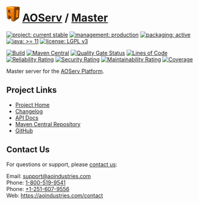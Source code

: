 # [<img src="ao-logo.png" alt="AO Logo" width="35" height="40">](https://github.com/aoindustries) [AOServ](https://aoindustries.com/aoserv/) / [Master](https://github.com/aoindustries/aoserv-master)

[![project: current stable](https://aoindustries.com/ao-badges/project-current-stable.svg)](https://aoindustries.com/life-cycle#project-current-stable)
[![management: production](https://aoindustries.com/ao-badges/management-production.svg)](https://aoindustries.com/life-cycle#management-production)
[![packaging: active](https://aoindustries.com/ao-badges/packaging-active.svg)](https://aoindustries.com/life-cycle#packaging-active)  
[![java: &gt;= 11](https://aoindustries.com/ao-badges/java-11.svg)](https://docs.oracle.com/en/java/javase/11/docs/api/)
[![license: LGPL v3](https://aoindustries.com/ao-badges/license-lgpl-3.0.svg)](https://www.gnu.org/licenses/lgpl-3.0)

[![Build](https://github.com/aoindustries/aoserv-master/workflows/Build/badge.svg?branch=master)](https://github.com/aoindustries/aoserv-master/actions?query=workflow%3ABuild)
[![Maven Central](https://maven-badges.herokuapp.com/maven-central/com.aoindustries/aoserv-master/badge.svg)](https://maven-badges.herokuapp.com/maven-central/com.aoindustries/aoserv-master)
[![Quality Gate Status](https://sonarcloud.io/api/project_badges/measure?branch=master&project=com.aoapps.platform%3Aaoapps-master&metric=alert_status)](https://sonarcloud.io/dashboard?branch=master&id=com.aoapps.platform%3Aaoapps-master)
[![Lines of Code](https://sonarcloud.io/api/project_badges/measure?branch=master&project=com.aoapps.platform%3Aaoapps-master&metric=ncloc)](https://sonarcloud.io/component_measures?branch=master&id=com.aoapps.platform%3Aaoapps-master&metric=ncloc)  
[![Reliability Rating](https://sonarcloud.io/api/project_badges/measure?branch=master&project=com.aoapps.platform%3Aaoapps-master&metric=reliability_rating)](https://sonarcloud.io/component_measures?branch=master&id=com.aoapps.platform%3Aaoapps-master&metric=Reliability)
[![Security Rating](https://sonarcloud.io/api/project_badges/measure?branch=master&project=com.aoapps.platform%3Aaoapps-master&metric=security_rating)](https://sonarcloud.io/component_measures?branch=master&id=com.aoapps.platform%3Aaoapps-master&metric=Security)
[![Maintainability Rating](https://sonarcloud.io/api/project_badges/measure?branch=master&project=com.aoapps.platform%3Aaoapps-master&metric=sqale_rating)](https://sonarcloud.io/component_measures?branch=master&id=com.aoapps.platform%3Aaoapps-master&metric=Maintainability)
[![Coverage](https://sonarcloud.io/api/project_badges/measure?branch=master&project=com.aoapps.platform%3Aaoapps-master&metric=coverage)](https://sonarcloud.io/component_measures?branch=master&id=com.aoapps.platform%3Aaoapps-master&metric=Coverage)

Master server for the [AOServ Platform](https://aoindustries.com/aoserv/).

## Project Links
* [Project Home](https://aoindustries.com/aoserv/master/)
* [Changelog](https://aoindustries.com/aoserv/master/changelog)
* [API Docs](https://aoindustries.com/aoserv/master/apidocs/)
* [Maven Central Repository](https://search.maven.org/artifact/com.aoindustries/aoserv-master)
* [GitHub](https://github.com/aoindustries/aoserv-master)

## Contact Us
For questions or support, please [contact us](https://aoindustries.com/contact):

Email: [support@aoindustries.com](mailto:support@aoindustries.com)  
Phone: [1-800-519-9541](tel:1-800-519-9541)  
Phone: [+1-251-607-9556](tel:+1-251-607-9556)  
Web: https://aoindustries.com/contact

